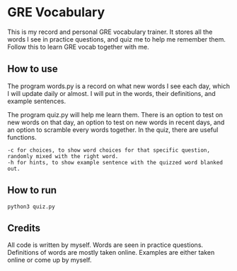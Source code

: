 # GRE Vocabulary

This is my record and personal GRE vocabulary trainer. It stores all the words I see in practice questions, and quiz me to help me remember them. Follow this to learn GRE vocab together with me.

## How to use

The program words.py is a record on what new words I see each day, which I will update daily or almost. I will put in the words, their definitions, and example sentences.

The program quiz.py will help me learn them. There is an option to test on new words on that day, an option to test on new words in recent days, and an option to scramble every words together. In the quiz, there are useful functions.

	-c for choices, to show word choices for that specific question, randomly mixed with the right word.
	-h for hints, to show example sentence with the quizzed word blanked out.

## How to run

	python3 quiz.py

## Credits

All code is written by myself. Words are seen in practice questions. Definitions of words are mostly taken online. Examples are either taken online or come up by myself.
